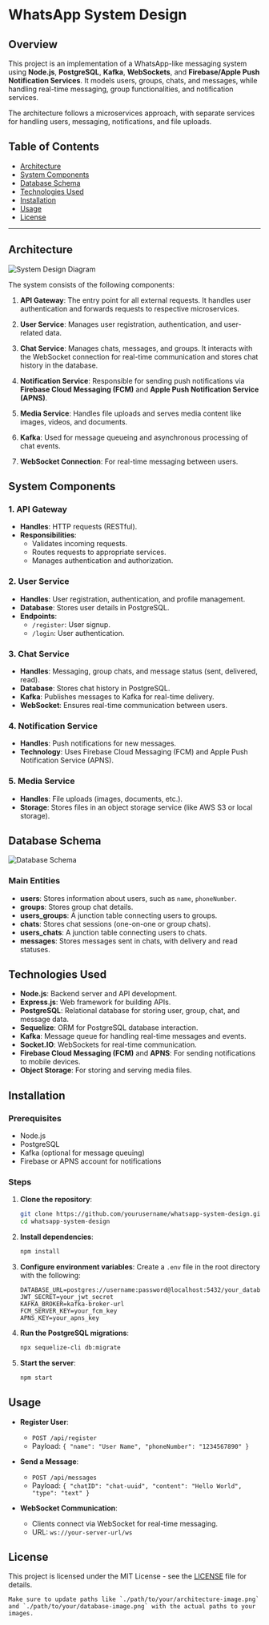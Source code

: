 # WhatsApp System Design

## Overview
This project is an implementation of a WhatsApp-like messaging system using **Node.js**, **PostgreSQL**, **Kafka**, **WebSockets**, and **Firebase/Apple Push Notification Services**. It models users, groups, chats, and messages, while handling real-time messaging, group functionalities, and notification services.

The architecture follows a microservices approach, with separate services for handling users, messaging, notifications, and file uploads.

## Table of Contents
- [Architecture](#architecture)
- [System Components](#system-components)
- [Database Schema](#database-schema)
- [Technologies Used](#technologies-used)
- [Installation](#installation)
- [Usage](#usage)
- [License](#license)

---

## Architecture

![System Design Diagram](./path/to/your/architecture-image.png)

The system consists of the following components:

1. **API Gateway**: The entry point for all external requests. It handles user authentication and forwards requests to respective microservices.
   
2. **User Service**: Manages user registration, authentication, and user-related data.
   
3. **Chat Service**: Manages chats, messages, and groups. It interacts with the WebSocket connection for real-time communication and stores chat history in the database.
   
4. **Notification Service**: Responsible for sending push notifications via **Firebase Cloud Messaging (FCM)** and **Apple Push Notification Service (APNS)**.
   
5. **Media Service**: Handles file uploads and serves media content like images, videos, and documents.

6. **Kafka**: Used for message queueing and asynchronous processing of chat events.

7. **WebSocket Connection**: For real-time messaging between users.

## System Components

### 1. **API Gateway**
- **Handles**: HTTP requests (RESTful).
- **Responsibilities**: 
  - Validates incoming requests.
  - Routes requests to appropriate services.
  - Manages authentication and authorization.

### 2. **User Service**
- **Handles**: User registration, authentication, and profile management.
- **Database**: Stores user details in PostgreSQL.
- **Endpoints**:
  - `/register`: User signup.
  - `/login`: User authentication.

### 3. **Chat Service**
- **Handles**: Messaging, group chats, and message status (sent, delivered, read).
- **Database**: Stores chat history in PostgreSQL.
- **Kafka**: Publishes messages to Kafka for real-time delivery.
- **WebSocket**: Ensures real-time communication between users.

### 4. **Notification Service**
- **Handles**: Push notifications for new messages.
- **Technology**: Uses Firebase Cloud Messaging (FCM) and Apple Push Notification Service (APNS).

### 5. **Media Service**
- **Handles**: File uploads (images, documents, etc.).
- **Storage**: Stores files in an object storage service (like AWS S3 or local storage).

## Database Schema

![Database Schema](./path/to/your/database-image.png)

### Main Entities

- **users**: Stores information about users, such as `name`, `phoneNumber`.
- **groups**: Stores group chat details.
- **users_groups**: A junction table connecting users to groups.
- **chats**: Stores chat sessions (one-on-one or group chats).
- **users_chats**: A junction table connecting users to chats.
- **messages**: Stores messages sent in chats, with delivery and read statuses.

## Technologies Used

- **Node.js**: Backend server and API development.
- **Express.js**: Web framework for building APIs.
- **PostgreSQL**: Relational database for storing user, group, chat, and message data.
- **Sequelize**: ORM for PostgreSQL database interaction.
- **Kafka**: Message queue for handling real-time messages and events.
- **Socket.IO**: WebSockets for real-time communication.
- **Firebase Cloud Messaging (FCM)** and **APNS**: For sending notifications to mobile devices.
- **Object Storage**: For storing and serving media files.

## Installation

### Prerequisites
- Node.js
- PostgreSQL
- Kafka (optional for message queuing)
- Firebase or APNS account for notifications

### Steps

1. **Clone the repository**:
   ```bash
   git clone https://github.com/yourusername/whatsapp-system-design.git
   cd whatsapp-system-design
   ```

2. **Install dependencies**:
   ```bash
   npm install
   ```

3. **Configure environment variables**: Create a `.env` file in the root directory with the following:
   ```env
   DATABASE_URL=postgres://username:password@localhost:5432/your_database
   JWT_SECRET=your_jwt_secret
   KAFKA_BROKER=kafka-broker-url
   FCM_SERVER_KEY=your_fcm_key
   APNS_KEY=your_apns_key
   ```

4. **Run the PostgreSQL migrations**:
   ```bash
   npx sequelize-cli db:migrate
   ```

5. **Start the server**:
   ```bash
   npm start
   ```

## Usage

- **Register User**: 
  - `POST /api/register`
  - Payload: `{ "name": "User Name", "phoneNumber": "1234567890" }`

- **Send a Message**: 
  - `POST /api/messages`
  - Payload: `{ "chatID": "chat-uuid", "content": "Hello World", "type": "text" }`

- **WebSocket Communication**:
  - Clients connect via WebSocket for real-time messaging.
  - URL: `ws://your-server-url/ws`

## License

This project is licensed under the MIT License - see the [LICENSE](LICENSE) file for details.
```
Make sure to update paths like `./path/to/your/architecture-image.png` and `./path/to/your/database-image.png` with the actual paths to your images.
```
